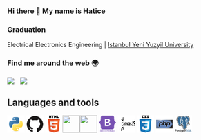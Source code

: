 ### Hi there 👋 My name is Hatice

### Graduation

Electrical Electronics Engineering |  [Istanbul Yeni Yuzyil University](https://www.yeniyuzyil.edu.tr/)

### Find me around the web 🌍

<a href="mailto:haticekatranci@ynadex.com"><img width="30px" align="left" src="https://cdn.jsdelivr.net/npm/simple-icons@v3/icons/gmail.svg" /></a><a href="https://www.linkedin.com/in/haticekatranci/"><img width="30px" align="left" src="https://cdn.jsdelivr.net/npm/simple-icons@v3/icons/linkedin.svg" /></a>

<br/>

## Languages and tools

<img src="https://raw.githubusercontent.com/devicons/devicon/master/icons/python/python-original.svg" width="40" height="40" /> <img src="https://raw.githubusercontent.com/devicons/devicon/master/icons/github/github-original.svg" width="40" height="40" />  <img src="https://raw.githubusercontent.com/devicons/devicon/master/icons/html5/html5-original-wordmark.svg" width="40" height="40" /><img src="https://user-images.githubusercontent.com/72223496/142397435-f57a3adc-5fa7-4d36-bec1-bf6da32831bc.png" width="40" height="40" /><img src="https://user-images.githubusercontent.com/72223496/142397851-8d7993c8-35f6-410b-8ac9-384eb3046693.png" width="40" height="40" /> <a href="https://getbootstrap.com" target="_blank"><img src="https://raw.githubusercontent.com/devicons/devicon/master/icons/bootstrap/bootstrap-plain-wordmark.svg" alt="bootstrap" width="40" height="40"/></a> <a href="https://canvasjs.com" target="_blank"><img src="https://raw.githubusercontent.com/Hardik0307/Hardik0307/master/assets/canvasjs-charts.svg" alt="canvasjs" width="40" height="40"/></a> <a href="https://www.w3schools.com/css/" target="_blank"><img src="https://raw.githubusercontent.com/devicons/devicon/master/icons/css3/css3-original-wordmark.svg" alt="css3" width="40" height="40"/></a> <a href="https://www.php.net" target="_blank"><img src="https://raw.githubusercontent.com/devicons/devicon/master/icons/php/php-original.svg" alt="php" width="40" height="40"/></a> <a href="https://www.postgresql.org" target="_blank"><img src="https://raw.githubusercontent.com/devicons/devicon/master/icons/postgresql/postgresql-original-wordmark.svg" alt="postgresql" width="40" height="40"/></a> 


<!--
**HaticeKatranci/HaticeKatranci** is a ✨ _special_ ✨ repository because its `README.md` (this file) appears on your GitHub profile.

Here are some ideas to get you started:

- 🔭 I’m currently working on ...
- 🌱 I’m currently learning ...
- 👯 I’m looking to collaborate on ...
- 🤔 I’m looking for help with ...
- 💬 Ask me about ...
- 📫 How to reach me: ...
- 😄 Pronouns: ...
- ⚡ Fun fact: ...
-->
